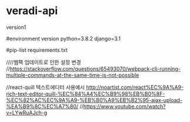 # veradi-api

version1

#environment version
python=3.8.2
django=3.1

#pip-list
requirements.txt

////웹팩 업데이트로 인한 설정 변경
//https://stackoverflow.com/questions/65493070/webpack-cli-running-multiple-commands-at-the-same-time-is-not-possible

//react-quill 텍스트에디터 사용예시
http://noartist.com/react%EC%9A%A9-rich-text-editor-quill-%EC%84%A4%EC%B9%98%EB%B0%8F-%EC%82%AC%EC%9A%A9-%EB%B0%A9%EB%B2%95-ajax-upload-%EA%B9%8C%EC%A7%80/
//https://www.youtube.com/watch?v=LYwRuAJch-g


